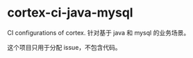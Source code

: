 cortex-ci-java-mysql
====================

CI configurations of cortex. 针对基于 java 和 mysql 的业务场景。 

这个项目只用于分配 issue，不包含代码。
